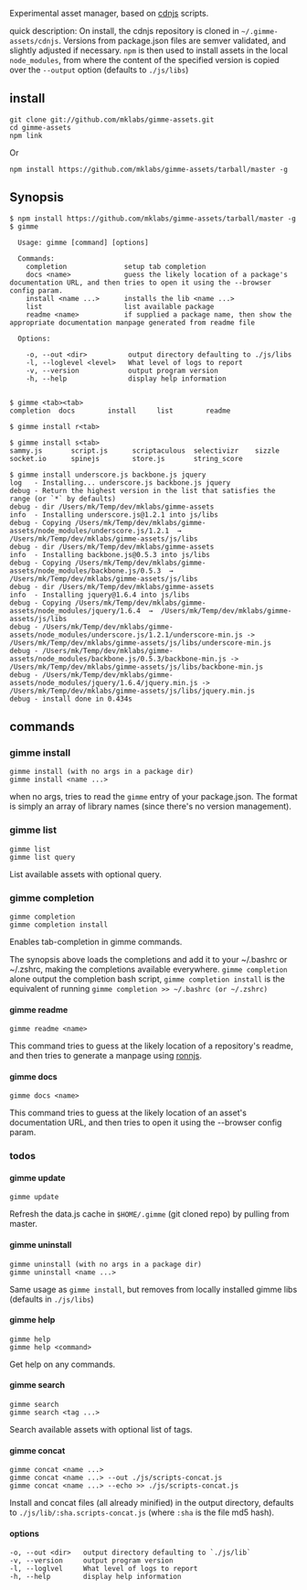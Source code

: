 
Experimental asset manager, based on [cdnjs](https://github.com/cdnjs/cdnjs) scripts.

quick description: On install, the cdnjs repository is cloned in
`~/.gimme-assets/cdnjs`. Versions from package.json files are semver
validated, and slightly adjusted if necessary. `npm` is then used to
install assets in the local `node_modules`, from where the content of
the specified version is copied over the `--output` option (defaults to
`./js/libs`)

## install

    git clone git://github.com/mklabs/gimme-assets.git
    cd gimme-assets
    npm link

Or

    npm install https://github.com/mklabs/gimme-assets/tarball/master -g

## Synopsis

    $ npm install https://github.com/mklabs/gimme-assets/tarball/master -g
    $ gimme

      Usage: gimme [command] [options]

      Commands:
        completion              setup tab completion
        docs <name>             guess the likely location of a package's documentation URL, and then tries to open it using the --browser config param.
        install <name ...>      installs the lib <name ...>
        list                    list available package
        readme <name>           if supplied a package name, then show the appropriate documentation manpage generated from readme file

      Options:

        -o, --out <dir>          output directory defaulting to ./js/libs
        -l, --loglevel <level>   What level of logs to report
        -v, --version            output program version
        -h, --help               display help information


    $ gimme <tab><tab>
    completion  docs        install     list        readme

    $ gimme install r<tab>

    $ gimme install s<tab>
    sammy.js       script.js      scriptaculous  selectivizr    sizzle         socket.io      spinejs        store.js       string_score

    $ gimme install underscore.js backbone.js jquery
    log   - Installing... underscore.js backbone.js jquery
    debug - Return the highest version in the list that satisfies the range (or `*` by defaults)
    debug - dir /Users/mk/Temp/dev/mklabs/gimme-assets
    info  - Installing underscore.js@1.2.1 into js/libs
    debug - Copying /Users/mk/Temp/dev/mklabs/gimme-assets/node_modules/underscore.js/1.2.1  →  /Users/mk/Temp/dev/mklabs/gimme-assets/js/libs
    debug - dir /Users/mk/Temp/dev/mklabs/gimme-assets
    info  - Installing backbone.js@0.5.3 into js/libs
    debug - Copying /Users/mk/Temp/dev/mklabs/gimme-assets/node_modules/backbone.js/0.5.3  →  /Users/mk/Temp/dev/mklabs/gimme-assets/js/libs
    debug - dir /Users/mk/Temp/dev/mklabs/gimme-assets
    info  - Installing jquery@1.6.4 into js/libs
    debug - Copying /Users/mk/Temp/dev/mklabs/gimme-assets/node_modules/jquery/1.6.4  →  /Users/mk/Temp/dev/mklabs/gimme-assets/js/libs
    debug - /Users/mk/Temp/dev/mklabs/gimme-assets/node_modules/underscore.js/1.2.1/underscore-min.js -> /Users/mk/Temp/dev/mklabs/gimme-assets/js/libs/underscore-min.js
    debug - /Users/mk/Temp/dev/mklabs/gimme-assets/node_modules/backbone.js/0.5.3/backbone-min.js -> /Users/mk/Temp/dev/mklabs/gimme-assets/js/libs/backbone-min.js
    debug - /Users/mk/Temp/dev/mklabs/gimme-assets/node_modules/jquery/1.6.4/jquery.min.js -> /Users/mk/Temp/dev/mklabs/gimme-assets/js/libs/jquery.min.js
    debug - install done in 0.434s

## commands

### gimme install

    gimme install (with no args in a package dir)
    gimme install <name ...>

when no args, tries to read the `gimme` entry of your package.json.
The format is simply an array of library names (since there's no
version management).

### gimme list

    gimme list
    gimme list query

List available assets with optional query.

### gimme completion

    gimme completion
    gimme completion install

Enables tab-completion in gimme commands.

The synopsis above loads the completions and add it to your ~/.bashrc or
~/.zshrc, making the completions available everywhere. `gimme
completion` alone output the completion bash script, `gimme completion
install` is the equivalent of running `gimme completion >> ~/.bashrc
(or ~/.zshrc)`

#### gimme readme

    gimme readme <name>

This command tries to guess at the likely location of a repository's
readme, and then tries to generate a manpage using [ronnjs](https://github.com/kapouer/ronnjs).


#### gimme docs

    gimme docs <name>

This command tries to guess at the likely location of an asset's documentation URL, and then tries to open it using the --browser config param.


### todos

#### gimme update

    gimme update

Refresh the data.js cache in `$HOME/.gimme` (git cloned repo) by pulling from master.

#### gimme uninstall

    gimme uninstall (with no args in a package dir)
    gimme uninstall <name ...>

Same usage as `gimme install`, but removes from locally installed
gimme libs (defaults in `./js/libs`)

#### gimme help

    gimme help
    gimme help <command>

Get help on any commands.

#### gimme search

    gimme search
    gimme search <tag ...>

Search available assets with optional list of tags.

#### gimme concat

    gimme concat <name ...>
    gimme concat <name ...> --out ./js/scripts-concat.js
    gimme concat <name ...> --echo >> ./js/scripts-concat.js

Install and concat files (all already minified) in the output directory,
defaults to `./js/lib/:sha.scripts-concat.js` (where `:sha` is the file
md5 hash).

#### options

    -o, --out <dir>   output directory defaulting to `./js/lib`
    -v, --version     output program version
    -l, --loglvel     What level of logs to report
    -h, --help        display help information

